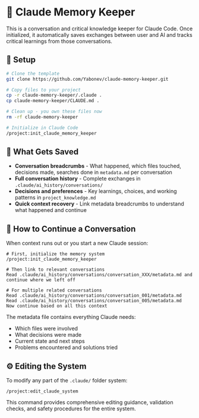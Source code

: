 # 🧠 Claude Memory Keeper

This is a conversation and critical knowledge keeper for Claude Code. Once initialized, it automatically saves exchanges between user and AI and tracks critical learnings from those conversations.

## 🚀 Setup

```bash
# Clone the template
git clone https://github.com/Yabonev/claude-memory-keeper.git

# Copy files to your project
cp -r claude-memory-keeper/.claude .
cp claude-memory-keeper/CLAUDE.md .

# Clean up - you own these files now
rm -rf claude-memory-keeper

# Initialize in Claude Code
/project:init_claude_memory_keeper
```

## 📁 What Gets Saved

- **Conversation breadcrumbs** - What happened, which files touched, decisions made, searches done in `metadata.md` per conversation
- **Full conversation history** - Complete exchanges in `.claude/ai_history/conversations/`
- **Decisions and preferences** - Key learnings, choices, and working patterns in `project_knowledge.md`
- **Quick context recovery** - Link metadata breadcrumbs to understand what happened and continue

## 🔄 How to Continue a Conversation

When context runs out or you start a new Claude session:

```
# First, initialize the memory system
/project:init_claude_memory_keeper

# Then link to relevant conversations
Read .claude/ai_history/conversations/conversation_XXX/metadata.md and continue where we left off

# For multiple related conversations
Read .claude/ai_history/conversations/conversation_001/metadata.md
Read .claude/ai_history/conversations/conversation_005/metadata.md
Now continue based on all this context
```

The metadata file contains everything Claude needs:
- Which files were involved
- What decisions were made  
- Current state and next steps
- Problems encountered and solutions tried

## ⚙️ Editing the System

To modify any part of the `.claude/` folder system:

```
/project:edit_claude_system
```

This command provides comprehensive editing guidance, validation checks, and safety procedures for the entire system.